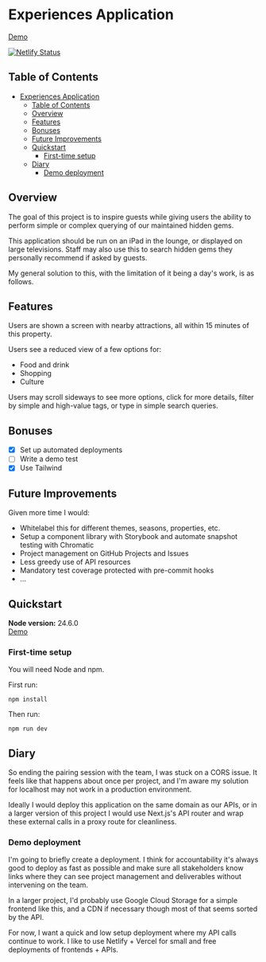 # Experiences Application

[Demo](https://experiences-japan.netlify.app/)

[![Netlify Status](https://api.netlify.com/api/v1/badges/2069f50f-a862-4193-bb9f-b6ec1a5c78f4/deploy-status)](https://app.netlify.com/projects/experiences-japan/deploys)

## Table of Contents
- [Experiences Application](#experiences-application)
  - [Table of Contents](#table-of-contents)
  - [Overview](#overview)
  - [Features](#features)
  - [Bonuses](#bonuses)
  - [Future Improvements](#future-improvements)
  - [Quickstart](#quickstart)
    - [First-time setup](#first-time-setup)
  - [Diary](#diary)
    - [Demo deployment](#demo-deployment)

## Overview
The goal of this project is to inspire guests while giving users the ability to perform simple or complex querying of our maintained hidden gems.

This application should be run on an iPad in the lounge, or displayed on large televisions. Staff may also use this to search hidden gems they personally recommend if asked by guests.

My general solution to this, with the limitation of it being a day's work, is as follows.

## Features
Users are shown a screen with nearby attractions, all within 15 minutes of this property.

Users see a reduced view of a few options for:
- Food and drink
- Shopping
- Culture

Users may scroll sideways to see more options, click for more details, filter by simple and high-value tags, or type in simple search queries.

## Bonuses
- [x] Set up automated deployments
- [ ] Write a demo test
- [x] Use Tailwind

## Future Improvements
Given more time I would:
- Whitelabel this for different themes, seasons, properties, etc.
- Setup a component library with Storybook and automate snapshot testing with Chromatic
- Project management on GitHub Projects and Issues
- Less greedy use of API resources
- Mandatory test coverage protected with pre-commit hooks
- ...

## Quickstart
**Node version:** 24.6.0  
[Demo](https://experiences-japan.netlify.app/)

### First-time setup
You will need Node and npm.

First run:
```
npm install
```

Then run:
```
npm run dev
```
## Diary

So ending the pairing session with the team, I was stuck on a CORS issue. It feels like that happens about once per project, and I'm aware my solution for localhost may not work in a production environment.

Ideally I would deploy this application on the same domain as our APIs, or in a larger version of this project I would use Next.js's API router and wrap these external calls in a proxy route for cleanliness. 

### Demo deployment

I'm going to briefly create a deployment. I think for accountability it's always good to deploy as fast as possible and make sure all stakeholders know links where they can see project management and deliverables without intervening on the team.

In a larger project, I'd probably use Google Cloud Storage for a simple frontend like this, and a CDN if necessary though most of that seems sorted by the API.

For now, I want a quick and low setup deployment where my API calls continue to work. I like to use Netlify + Vercel for small and free deployments of frontends + APIs.